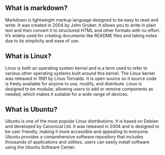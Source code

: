 ## What is markdown?
Markdown is lightweight markup language designed to be easy to read and write. It was created in 2004 by John Gruber. It allows you to write in plain text and then convert it to structured HTML and other formats with no effort. It’s widely used for creating documents like README files and taking notes due to its simplicity and ease of use.

## What is Linux?

Linux is both an operating system kernel and is a term used to refer to various other operating systems built around this kernel. The Linux kernel was released in 1991 by Linus Torvalds. It is open source so it source code is freely available for anyone to use, modify, and distribute. Linux is designed to be modular, allowing users to add or remove components as needed, which makes it suitable for a wide range of devices.

## What is Ubuntu?
Ubuntu is one of the most popular Linux distributions. It is based on Debian and developed by Canonical Ltd. It was released in 2004 and is designed to be user friendly, making it more accessible and appealing to everyone. Ubuntu provides a comprehensive software repository that includes thousands of applications and utilities, users can easily install software using the Ubuntu Software Center.
